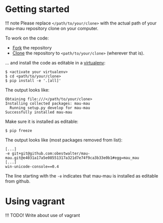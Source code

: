 # Getting started

!!! note
    Please replace `</path/to/your/clone>` with the actual path of your mau-mau repository clone on your computer.

To work on the code:

* [Fork](https://guides.github.com/activities/forking/) the repository
* [Clone](http://rogerdudler.github.io/git-guide/) the repository to `<path/to/your/clone>` (wherever that is).

... and install the code as editable in a [virtualenv](../guide/installation.md#in-a-virtualenv):

    $ <activate your virtualenv>
    $ cd <path/to/your/clone>
    $ pip install -e '.[all]'

The output looks like:

    Obtaining file:///</path/to/your/clone>
    Installing collected packages: mau-mau
      Running setup.py develop for mau-mau
    Successfully installed mau-mau

Make sure it is installed as editable:

    $ pip freeze

The output looks like (most packages removed from list):

    [...]
    -e git+git@github.com:obestwalter/mau-mau.git@e4031a17a5e08551317a321d7e74f9ca3b33e0b1#egg=mau_mau
    [...]
    win-unicode-console==0.4

The line starting with the `-e` indicates that mau-mau is installed as editable from github.

# Using vagrant

!!! TODO!
    Write about use of vagrant

